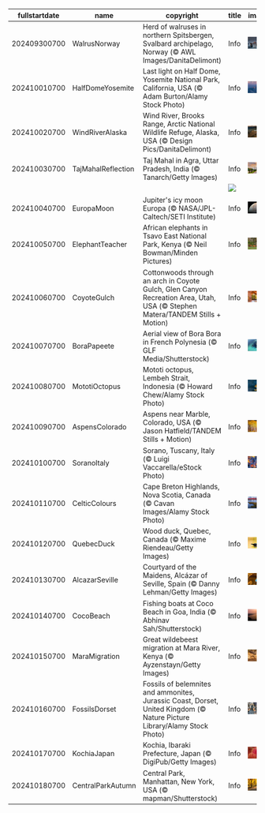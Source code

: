 |fullstartdate|name|copyright|title|image|
|--|--|--|--|--|
202409300700|WalrusNorway|Herd of walruses in northern Spitsbergen, Svalbard archipelago, Norway (© AWL Images/DanitaDelimont)|Info|![](/en-AU/2024/10/202409300700WalrusNorway.jpg)|
202410010700|HalfDomeYosemite|Last light on Half Dome, Yosemite National Park, California, USA (© Adam Burton/Alamy Stock Photo)|Info|![](/en-AU/2024/10/202410010700HalfDomeYosemite.jpg)|
202410020700|WindRiverAlaska|Wind River, Brooks Range, Arctic National Wildlife Refuge, Alaska, USA (© Design Pics/DanitaDelimont)|Info|![](/en-AU/2024/10/202410020700WindRiverAlaska.jpg)|
202410030700|TajMahalReflection|Taj Mahal in Agra, Uttar Pradesh, India (© Tanarch/Getty Images)|Info|![](/en-AU/2024/10/202410030700TajMahalReflection.jpg)|
||||![](/en-AU/2024/10/.jpg)|
202410040700|EuropaMoon|Jupiter's icy moon Europa (© NASA/JPL-Caltech/SETI Institute)|Info|![](/en-AU/2024/10/202410040700EuropaMoon.jpg)|
202410050700|ElephantTeacher|African elephants in Tsavo East National Park, Kenya (© Neil Bowman/Minden Pictures)|Info|![](/en-AU/2024/10/202410050700ElephantTeacher.jpg)|
202410060700|CoyoteGulch|Cottonwoods through an arch in Coyote Gulch, Glen Canyon Recreation Area, Utah, USA (© Stephen Matera/TANDEM Stills + Motion)|Info|![](/en-AU/2024/10/202410060700CoyoteGulch.jpg)|
202410070700|BoraPapeete|Aerial view of Bora Bora in French Polynesia (© GLF Media/Shutterstock)|Info|![](/en-AU/2024/10/202410070700BoraPapeete.jpg)|
202410080700|MototiOctopus|Mototi octopus, Lembeh Strait, Indonesia (© Howard Chew/Alamy Stock Photo)|Info|![](/en-AU/2024/10/202410080700MototiOctopus.jpg)|
202410090700|AspensColorado|Aspens near Marble, Colorado, USA (© Jason Hatfield/TANDEM Stills + Motion)|Info|![](/en-AU/2024/10/202410090700AspensColorado.jpg)|
202410100700|SoranoItaly|Sorano, Tuscany, Italy (© Luigi Vaccarella/eStock Photo)|Info|![](/en-AU/2024/10/202410100700SoranoItaly.jpg)|
202410110700|CelticColours|Cape Breton Highlands, Nova Scotia, Canada (© Cavan Images/Alamy Stock Photo)|Info|![](/en-AU/2024/10/202410110700CelticColours.jpg)|
202410120700|QuebecDuck|Wood duck, Quebec, Canada (© Maxime Riendeau/Getty Images)|Info|![](/en-AU/2024/10/202410120700QuebecDuck.jpg)|
202410130700|AlcazarSeville|Courtyard of the Maidens, Alcázar of Seville, Spain (© Danny Lehman/Getty Images)|Info|![](/en-AU/2024/10/202410130700AlcazarSeville.jpg)|
202410140700|CocoBeach|Fishing boats at Coco Beach in Goa, India (© Abhinav Sah/Shutterstock)|Info|![](/en-AU/2024/10/202410140700CocoBeach.jpg)|
202410150700|MaraMigration|Great wildebeest migration at Mara River, Kenya (© Ayzenstayn/Getty Images)|Info|![](/en-AU/2024/10/202410150700MaraMigration.jpg)|
202410160700|FossilsDorset|Fossils of belemnites and ammonites, Jurassic Coast, Dorset, United Kingdom (© Nature Picture Library/Alamy Stock Photo)|Info|![](/en-AU/2024/10/202410160700FossilsDorset.jpg)|
202410170700|KochiaJapan|Kochia, Ibaraki Prefecture, Japan (© DigiPub/Getty Images)|Info|![](/en-AU/2024/10/202410170700KochiaJapan.jpg)|
202410180700|CentralParkAutumn|Central Park, Manhattan, New York, USA (© mapman/Shutterstock)|Info|![](/en-AU/2024/10/202410180700CentralParkAutumn.jpg)|
